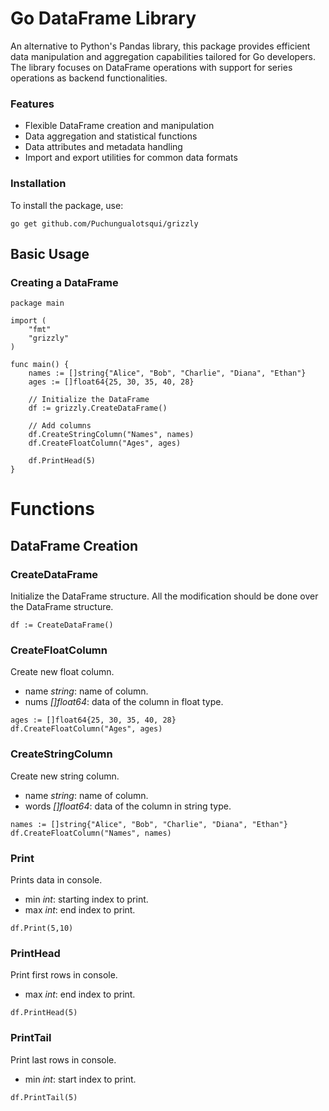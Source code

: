 # Go DataFrame Library
An alternative to Python's Pandas library, this package provides efficient data manipulation and aggregation capabilities tailored for Go developers. The library focuses on DataFrame operations with support for series operations as backend functionalities.

### Features
- Flexible DataFrame creation and manipulation
- Data aggregation and statistical functions
- Data attributes and metadata handling
- Import and export utilities for common data formats
  
### Installation
To install the package, use:
```
go get github.com/Puchungualotsqui/grizzly
```
## Basic Usage
### Creating a DataFrame

```
package main

import (
	"fmt"
	"grizzly"
)

func main() {
	names := []string{"Alice", "Bob", "Charlie", "Diana", "Ethan"}
	ages := []float64{25, 30, 35, 40, 28}

	// Initialize the DataFrame
	df := grizzly.CreateDataFrame()

	// Add columns
	df.CreateStringColumn("Names", names)
	df.CreateFloatColumn("Ages", ages)

	df.PrintHead(5)
}
```
# Functions
## DataFrame Creation
### CreateDataFrame
Initialize the DataFrame structure. All the modification should be done over the DataFrame structure.
```
df := CreateDataFrame()
```
### CreateFloatColumn
Create new float column.
- name *string*: name of column.
- nums *[]float64*: data of the column in float type.
```
ages := []float64{25, 30, 35, 40, 28}
df.CreateFloatColumn("Ages", ages)
```
### CreateStringColumn
Create new string column.
- name *string*: name of column.
- words *[]float64*: data of the column in string type.
```
names := []string{"Alice", "Bob", "Charlie", "Diana", "Ethan"}
df.CreateFloatColumn("Names", names)
```
### Print
Prints data in console.
- min *int*: starting index to print.
- max *int*: end index to print.
```
df.Print(5,10)
```
### PrintHead
Print first rows in console.
- max *int*: end index to print.
```
df.PrintHead(5)
```
### PrintTail
Print last rows in console.
- min *int*: start index to print.
```
df.PrintTail(5)
```

